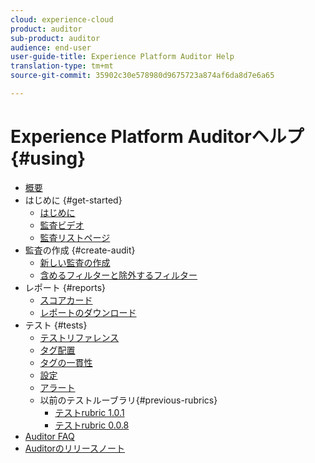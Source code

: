 ```yaml
---
cloud: experience-cloud
product: auditor
sub-product: auditor
audience: end-user
user-guide-title: Experience Platform Auditor Help
translation-type: tm+mt
source-git-commit: 35902c30e578980d9675723a874af6da8d7e6a65

---
```



# Experience Platform Auditorヘルプ {#using}

+ [概要](overview.md)
+ はじめに {#get-started}
   + [はじめに](get-started/getting-started.md)
   + [監査ビデオ](get-started/videos.md)
   + [監査リストページ](get-started/audit-list.md)
+ 監査の作成 {#create-audit}
   + [新しい監査の作成](create-audit/create-new-audit.md)
   + [含めるフィルターと除外するフィルター](create-audit/filters.md)
+ レポート {#reports}
   + [スコアカード](reports/scorecard.md)
   + [レポートのダウンロード](reports/download-report.md)
+ テスト {#tests}
   + [テストリファレンス](tests/test-reference.md)
   + [タグ配置](tests/test-ref-presence.md)
   + [タグの一貫性](tests/test-ref-consistency.md)
   + [設定](tests/test-ref-cfg.md)
   + [アラート](tests/test-ref-alerts.md)
   + 以前のテストルーブラリ{#previous-rubrics}
      + [テストrubric 1.0.1](tests/previous-rubrics/test-rubric1-0-1.md)
      + [テストrubric 0.0.8](tests/previous-rubrics/test-rubric1-0.md)
+ [Auditor FAQ](auditor-faq.md)
+ [Auditorのリリースノート](release-notes.md)
